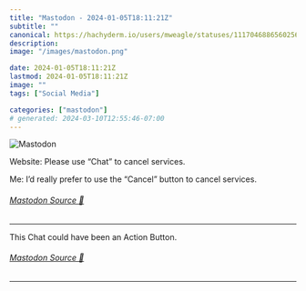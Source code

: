 ```yaml
---
title: "Mastodon - 2024-01-05T18:11:21Z"
subtitle: ""
canonical: https://hachyderm.io/users/mweagle/statuses/111704688656025621
description:
image: "/images/mastodon.png"

date: 2024-01-05T18:11:21Z
lastmod: 2024-01-05T18:11:21Z
image: ""
tags: ["Social Media"]

categories: ["mastodon"]
# generated: 2024-03-10T12:55:46-07:00
---
```

![Mastodon](/images/mastodon.png)

<p>Website: Please use “Chat” to cancel services.</p><p>Me: I’d really prefer to use the “Cancel” button to cancel services.</p>


###### [Mastodon Source 🐘](https://hachyderm.io/@mweagle/111704688656025621)

___

<p>This Chat could have been an Action Button.</p>


###### [Mastodon Source 🐘](https://hachyderm.io/@mweagle/111704766318618868)

___
